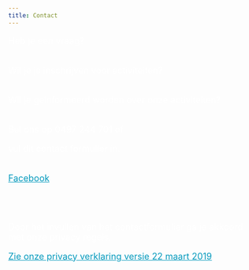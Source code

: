 ```yaml
---
title: Contact
---
```

<FONT SIZE="+1" COLOR="#FFFFFF" FACE="">

Heb je een vraag? <br><br>

Wil je je inschrijven voor activiteiten? <br><br>

Wil je geinformeerd worden over onze activiteiten? <br><br>

Bel ons op 0497 244 701 of<br> 

vul dit contact formulier in.<br><br>

<a class="f-ogo_rgb_hex-22.png" href="https://www.facebook.com/schakelretie.retie" style="color: #059abd" target="_blank">Facebook</a>

<br>

<br>

Door het invullen van het contactformulier ga je akkoord met onze privacy regels. 

<a href="https://github.com/bartdw/schakelretie/raw/master/190313%20Schakel%20Retie%20privacyverklaring%20website.pdf" style="color: #059abd" target="_blank">Zie onze privacy verklaring versie 22 maart 2019</a>

</FONT>
